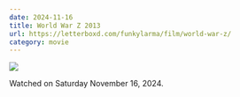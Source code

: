 ```yaml
---
date: 2024-11-16
title: World War Z 2013
url: https://letterboxd.com/funkylarma/film/world-war-z/
category: movie
---
```


![](https://a.ltrbxd.com/resized/film-poster/5/7/2/9/2/57292-world-war-z-0-600-0-900-crop.jpg?v=9391f2d1b7)

Watched on Saturday November 16, 2024.
